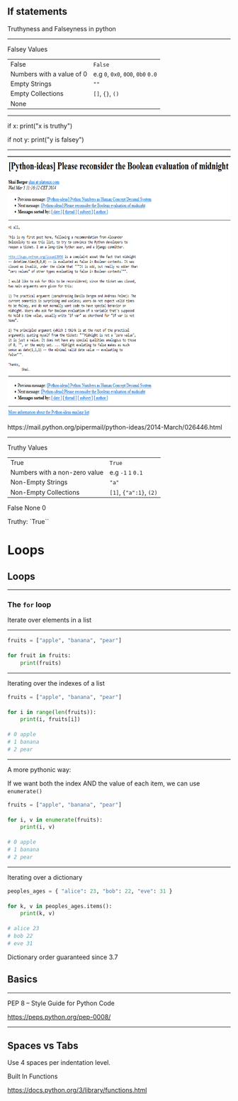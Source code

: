 ## If statements

Truthyness and Falseyness in python

---

Falsey Values

|||
|---|---|
|False|``False``|
|Numbers with a value of 0| e.g ``0``, ``0x0``, ``0O0``, ``0b0`` ``0.0`` |
|Empty Strings|``""``|
|Empty Collections|``[]``, ``{}``, ```()```|
|None||


---


if x:
    print("x is truthy")

if not y:
    print("y is falsey")

---

<img src="../assets/false_at_midnight.PNG" height=600px>
</a>https://mail.python.org/pipermail/python-ideas/2014-March/026446.html<a>

---

Truthy Values

|||
|---|---|
|True|``True``|
|Numbers with a non-zero value| e.g ``-1`` ``1`` ``0.1`` |
|Non-Empty Strings|``"a"``|
|Non-Empty Collections|``[1]``, ``{"a":1}``, ``(2)``|


False
None
0



Truthy: `True``

# Loops
## Loops

---

### The ``for`` loop

Iterate over elements in a list

---
```python
fruits = ["apple", "banana", "pear"]

for fruit in fruits:
    print(fruits)
```

---

Iterating over the indexes of a list

```python
fruits = ["apple", "banana", "pear"]

for i in range(len(fruits)):
    print(i, fruits[i])

# 0 apple
# 1 banana
# 2 pear
```

---

A more pythonic way:

If we want both the index AND the value of each item, we can use ``enumerate()``

```python
fruits = ["apple", "banana", "pear"]

for i, v in enumerate(fruits):
    print(i, v)

# 0 apple
# 1 banana
# 2 pear
```

---

Iterating over a dictionary

```python
peoples_ages = { "alice": 23, "bob": 22, "eve": 31 }

for k, v in peoples_ages.items():
    print(k, v)

# alice 23
# bob 22
# eve 31
```

Dictionary order guaranteed since 3.7



## Basics
---
PEP 8 – Style Guide for Python Code

https://peps.python.org/pep-0008/

---
## Spaces vs Tabs

Use 4 spaces per indentation level.


Built In Functions

https://docs.python.org/3/library/functions.html
